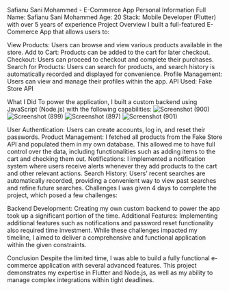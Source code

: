 Safianu Sani Mohammed - E-Commerce App
Personal Information
Full Name: Safianu Sani Mohammed
Age: 20
Stack: Mobile Developer (Flutter) with over 5 years of experience
Project Overview
I built a full-featured E-Commerce App that allows users to:

View Products: Users can browse and view various products available in the store.
Add to Cart: Products can be added to the cart for later checkout.
Checkout: Users can proceed to checkout and complete their purchases.
Search for Products: Users can search for products, and search history is automatically recorded and displayed for convenience.
Profile Management: Users can view and manage their profiles within the app.
API Used: Fake Store API

What I Did
To power the application, I built a custom backend using JavaScript (Node.js) with the following capabilities:
![Screenshot (900)](https://github.com/user-attachments/assets/ddf24799-6000-45a2-9dac-4dc104c4b48a)
![Screenshot (899)](https://github.com/user-attachments/assets/9522b416-3937-4ef7-bb61-e81ba0b88028)
![Screenshot (897)](https://github.com/user-attachments/assets/b219a001-8971-4e14-93cd-703cbfcf9456)
![Screenshot (901)](https://github.com/user-attachments/assets/b4239fc3-8d47-4029-ab7c-5d3ae729ca93)


User Authentication: Users can create accounts, log in, and reset their passwords.
Product Management: I fetched all products from the Fake Store API and populated them in my own database. This allowed me to have full control over the data, including functionalities such as adding items to the cart and checking them out.
Notifications: I implemented a notification system where users receive alerts whenever they add products to the cart and other relevant actions.
Search History: Users’ recent searches are automatically recorded, providing a convenient way to view past searches and refine future searches.
Challenges
I was given 4 days to complete the project, which posed a few challenges:

Backend Development: Creating my own custom backend to power the app took up a significant portion of the time.
Additional Features: Implementing additional features such as notifications and password reset functionality also required time investment.
While these challenges impacted my timeline, I aimed to deliver a comprehensive and functional application within the given constraints.

Conclusion
Despite the limited time, I was able to build a fully functional e-commerce application with several advanced features. This project demonstrates my expertise in Flutter and Node.js, as well as my ability to manage complex integrations within tight deadlines.

